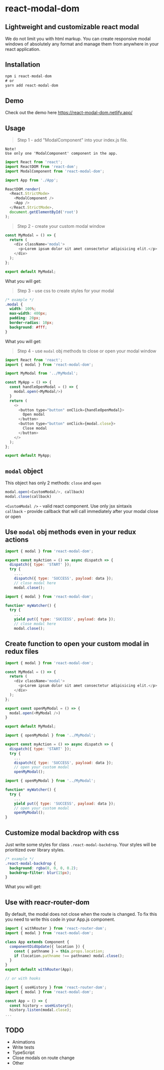 # react-modal-dom


## Lightweight and customizable react modal

We do not limit you with html markup. You can create responsive modal windows of absolutely any format and manage them from anywhere in your react application.

## Installation
```javascript
npm i react-modal-dom
# or
yarn add react-modal-dom
```

## Demo

Check out the demo here <a href="https://react-modal-dom.netlify.app/" title="demo" target="_blank" rel="noopener noreferrer">https://react-modal-dom.netlify.app/</a>

## Usage

> Step 1 - add "ModalComponent" into your index.js file. 


```
Note!
Use only one 'ModalComponent' component in the app.
```

```javascript
import React from 'react';
import ReactDOM from 'react-dom';
import ModalComponent from 'react-modal-dom';

import App from './App';

ReactDOM.render(
  <React.StrictMode>
    <ModalComponent />
    <App />
  </React.StrictMode>,
  document.getElementById('root')
);
```

> Step 2 - create your custom modal window

```javascript
const MyModal = () => {
  return (
    <div className='modal'>
      <p>Lorem ipsum dolor sit amet consectetur adipisicing elit.</p>
    </div>
  );
};

export default MyModal;
```

What you will get:
<img src="./static/step1.png" alt="">

> Step 3 - use css to create styles for your modal

```css
/* example */
.modal {
  width: 100%;
  max-width: 400px;
  padding: 20px;
  border-radius: 10px;
  background: #fff;
}
```
What you will get:
<img src="./static/step2.png" alt="">

> Step 4 - use `modal` obj methods to close or open your modal window
```javascript
import React from 'react';
import { modal } from 'react-modal-dom';

import MyModal from '../MyModal';

const MyApp = () => {
  const handleOpenModal = () => {
    modal.open(<MyModal/>)
  }
  return (
    <>
      <button type="button" onClick={handleOpenModal}>
        Open modal
      </button>
      <button type="button" onClick={modal.close}>
        Close modal
      </button>
    </>
  );
};

export default MyApp;
```
## `modal` object
This object has only 2 methods: `close` and `open`
```javascript
modal.open(<CustomModal/>, callback)
modal.close(callback)
```

`<CustomModal />` - valid react component. Use only jsx sintaxis   
`callback` - provide callback that will call immediately after your modal close or open


## Use `modal` obj methods even in your redux actions

```javascript
import { modal } from 'react-modal-dom';

export const myAction = () => async dispatch => {
  dispatch({ type: 'START' });
  try {
    ....
    dispatch({ type: 'SUCCESS', payload: data });
    // close modal here
    modal.close();

```

```javascript
import { modal } from 'react-modal-dom';

function* myWatcher() {
  try {
    ...
    yield put({ type: 'SUCCESS', payload: data });
    // close modal here
    modal.close();

```

## Create function to open your custom modal in redux files

```javascript
import { modal } from 'react-modal-dom';

const MyModal = () => {
  return (
    <div className='modal'>
      <p>Lorem ipsum dolor sit amet consectetur adipisicing elit.</p>
    </div>
  );
};

export const openMyModal = () => {
  modal.open(<MyModal />)
}

export default MyModal;
```

```javascript
import { openMyModal } from '../MyModal';

export const myAction = () => async dispatch => {
  dispatch({ type: 'START' });
  try {
    ...
    dispatch({ type: 'SUCCESS', payload: data });
    // open your custom modal
    openMyModal();
```

```javascript
import { openMyModal } from '../MyModal';

function* myWatcher() {
  try {
    ...
    yield put({ type: 'SUCCESS', payload: data });
    // open your custom modal
    openMyModal();
}
```

## Customize modal backdrop with css
Just write some styles for class `.react-modal-backdrop`. Your styles will be prioritized over library styles.
```css
/* example */
.react-modal-backdrop {
  background: rgba(0, 0, 0, 0.2);
  backdrop-filter: blur(15px);
}
```
What you will get:
<img src="./static/step3.png" alt="">

## Use with reacr-router-dom
By default, the modal does not close when the route is changed. To fix this you need to write this code in your App.js component.

```javascript
import { withRouter } from 'react-router-dom';
import { modal } from 'react-modal-dom';

class App extends Component {
  componentDidUpdate({ location }) {
    const { pathname } = this.props.location;
    if (location.pathname !== pathname) modal.close();
  }
}
export default withRouter(App);

// or with hooks

import { useHistory } from 'react-router-dom';
import { modal } from 'react-modal-dom';

const App = () => {
  const history = useHistory();
  history.listen(modal.close);
...
```

## TODO
- Animations
- Write tests
- TypeScript
- Close modals on route change
- Other